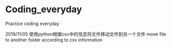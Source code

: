 # Coding_everyday
Practice coding everyday

2019/11/05 使用python根据csv中的信息将文件移动文件到另一个文件 move file to another folder according to csv information
